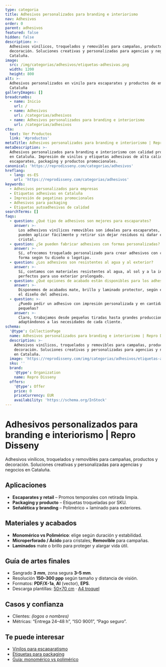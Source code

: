 ```yaml
---
type: categoria
title: Adhesivos personalizados para branding e interiorismo
nav: Adhesivos
order: 0
parent: adhesivos
featured: false
hidden: false
description: >-
  Adhesivos vinílicos, troquelados y removibles para campañas, productos y
  decoración. Soluciones creativas y personalizadas para agencias y negocios en
  Cataluña.
image:
  src: /img/categorias/adhesivos/etiquetas-adhesivas.png
  width: 1200
  height: 800
alt: >-
  Adhesivos personalizados en vinilo para escaparates y productos de empresas en
  Cataluña
galleryImages: []
breadcrumbs:
  - name: Inicio
    url: /
  - name: Adhesivos
    url: /categorias/adhesivos
  - name: Adhesivos personalizados para branding e interiorismo
    url: /categorias/adhesivos
cta:
  text: Ver Productos
  link: '#productos'
metaTitle: Adhesivos personalizados para branding e interiorismo | Repro Disseny
metaDescription: >-
  Adhesivos personalizados para branding e interiorismo con calidad profesional
  en Cataluña. Impresión de vinilos y etiquetas adhesivas de alta calidad para
  escaparates, packaging y productos promocionales.
canonical: 'https://reprodisseny.com/categorias/adhesivos'
hreflang:
  - lang: es-ES
    url: 'https://reprodisseny.com/categorias/adhesivos'
keywords:
  - Adhesivos personalizados para empresas
  - Etiquetas adhesivas en Cataluña
  - Impresión de pegatinas promocionales
  - Adhesivos para packaging
  - Etiquetas autoadhesivas de calidad
searchTerms: []
faqs:
  - question: ¿Qué tipo de adhesivos son mejores para escaparates?
    answer: >-
      Los adhesivos vinílicos removibles son ideales para escaparates, ya que se
      pueden aplicar fácilmente y retirar sin dejar residuos ni dañar el
      cristal.
  - question: ¿Se pueden fabricar adhesivos con formas personalizadas?
    answer: >-
      Sí, ofrecemos troquelado personalizado para crear adhesivos con cualquier
      forma según tu diseño o logotipo.
  - question: ¿Los adhesivos son resistentes al agua y al exterior?
    answer: >-
      Sí, contamos con materiales resistentes al agua, al sol y a la intemperie,
      perfectos para uso exterior prolongado.
  - question: ¿Qué opciones de acabado están disponibles para los adhesivos?
    answer: >-
      Disponemos de acabados mate, brillo y laminado protector, según el uso y
      el diseño del adhesivo.
  - question: >-
      ¿Puedo pedir un adhesivo con impresión personalizada y en cantidades
      pequeñas?
    answer: >-
      Claro, trabajamos desde pequeñas tiradas hasta grandes producciones,
      adaptándonos a las necesidades de cada cliente.
schema:
  '@type': CollectionPage
  name: Adhesivos personalizados para branding e interiorismo | Repro Disseny
  description: >-
    Adhesivos vinílicos, troquelados y removibles para campañas, productos y
    decoración. Soluciones creativas y personalizadas para agencias y negocios
    en Cataluña.
  image: 'https://reprodisseny.com/img/categorias/adhesivos/etiquetas-adhesivas.png'
  sku: ''
  brand:
    '@type': Organization
    name: Repro Disseny
  offers:
    '@type': Offer
    price: 0
    priceCurrency: EUR
    availability: 'https://schema.org/InStock'
---
```

# Adhesivos personalizados para branding e interiorismo | Repro Disseny

Adhesivos vinílicos, troquelados y removibles para campañas, productos y decoración. Soluciones creativas y personalizadas para agencias y negocios en Cataluña.

## Aplicaciones
- **Escaparates y retail** – Promos temporales con retirada limpia.
- **Packaging y producto** – Etiquetas troqueladas por SKU.
- **Señalética y branding** – Polimérico + laminado para exteriores.

## Materiales y acabados
- **Monomérico vs Polimérico**: elige según duración y estabilidad.
- **Microperforado / Ácido** para cristales; **Removible** para campañas.
- **Laminados** mate o brillo para proteger y alargar vida útil.

## Guía de artes finales
- Sangrado **3 mm**, zona segura **3–5 mm**.
- Resolución **150–300 ppp** según tamaño y distancia de visión.
- Formatos: **PDF/X-1a**, **AI** (vector), **EPS**.
- Descarga plantillas: [50×70 cm](#) · [A4 troquel](#)

## Casos y confianza
- Clientes: _(logos o nombres)_  
- Métricas: “Entrega 24–48 h”, “ISO 9001”, “Pago seguro”.

## Te puede interesar
- [Vinilos para escaparatismo](#)
- [Etiquetas para packaging](#)
- [Guía: monomérico vs polimérico](#)
